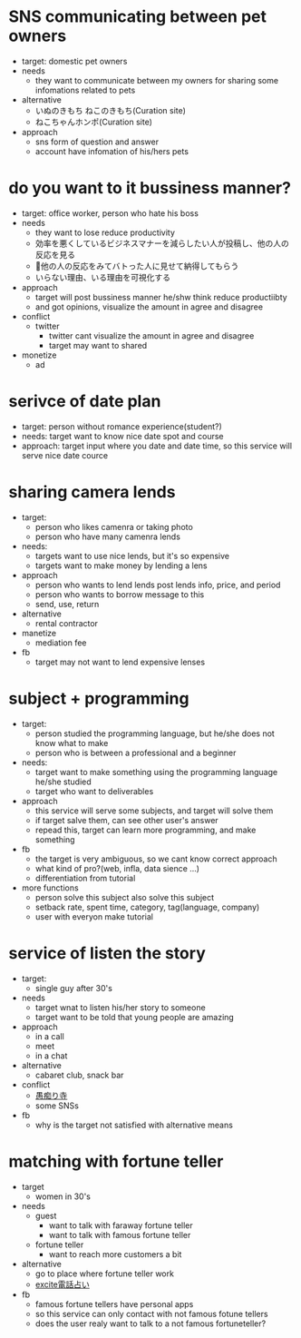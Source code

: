 # SNS communicating between pet owners
  * target: domestic pet owners 
  * needs
    * they want to communicate between my owners for sharing some infomations related to pets
  * alternative
    * いぬのきもち ねこのきもち(Curation site)
    * ねこちゃんホンポ(Curation site)
  * approach
    * sns form of question and answer
    * account have infomation of his/hers pets

# do you want to it bussiness manner?
  * target: office worker, person who hate his boss
  * needs
    * they want to lose reduce productivity
    * 効率を悪くしているビジネスマナーを減らしたい人が投稿し、他の人の反応を見る
    * 他の人の反応をみてバトった人に見せて納得してもらう
    * いらない理由、いる理由を可視化する
  * approach
    * target will post bussiness manner he/shw think reduce productiibty
    * and got opinions, visualize the amount in agree and disagree
  * conflict
    * twitter
      * twitter cant visualize the amount in agree and disagree
      * target may want to shared
  * monetize
    * ad

# serivce of date plan
  * target: person without romance experience(student?)
  * needs: target want to know nice date spot and course
  * approach: target input where you date and date time, so this service will serve nice date cource

# sharing camera lends
  * target: 
    * person who likes camenra or taking photo
    * person who have many camenra lends
  * needs: 
    * targets want to use nice lends, but it's so expensive
    * targets want to make money by lending a lens
  * approach
    * person who wants to lend lends post lends info, price, and period
    * person who wants to borrow message to this
    * send, use, return
  * alternative
    * rental contractor
  * manetize
    * mediation fee
  * fb
    * target may not want to lend expensive lenses

# subject + programming
  * target: 
    * person studied the programming language, but he/she does not know what to make
    * person who is between a professional and a beginner
  * needs: 
    * target want to make something using the programming language he/she studied
    * target who want to deliverables
  * approach
    * this service will serve some subjects, and target will solve them
    * if target salve them, can see other user's answer
    * repead this, target can learn more programming, and make something
  * fb 
    * the target is very ambiguous, so we cant know correct approach
    * what kind of pro?(web, infla, data sience ...)
    * differentiation from tutorial
  * more functions
    * person solve this subject also solve this subject
    * setback rate, spent time, category, tag(language, company)
    * user with everyon make tutorial

# service of listen the story
  * target: 
    * single guy after 30's
  * needs
    * target wnat to listen his/her story to someone
    * target want to be told that young people are amazing
  * approach
    * in a call
    * meet
    * in a chat
  * alternative
    * cabaret club, snack bar
  * conflict
    * [愚痴り寺](https://guchiri.com/)
    * some SNSs
  * fb
    * why is the target not satisfied with alternative means

# matching with fortune teller
  * target
    * women in 30's
  * needs
    * guest
      * want to talk with faraway fortune teller
      * want to talk with famous fortune teller
    * fortune teller
      * want to reach more customers a bit
  * alternative
    * go to place where fortune teller work
    * [excite電話占い](https://d.excite.co.jp/prof/193806/)
  * fb
    * famous fortune tellers have personal apps
    * so this service can only contact with not famous fotune tellers
    * does the user realy want to talk to a not famous fortuneteller?
